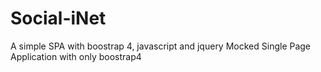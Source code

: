 # Social-iNet
A simple SPA with boostrap 4, javascript and jquery
Mocked Single Page Application with only boostrap4
